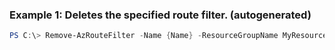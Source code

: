 ### Example 1: Deletes the specified route filter. (autogenerated)
```powershell
PS C:\> Remove-AzRouteFilter -Name {Name} -ResourceGroupName MyResourceGroup
```


